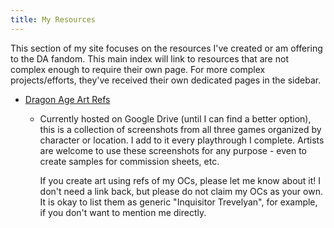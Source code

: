 ```yaml
---
title: My Resources
---
```


This section of my site focuses on the resources I've created or am offering to
the DA fandom. This main index will link to resources that are not complex
enough to require their own page. For more complex projects/efforts, they've
received their own dedicated pages in the sidebar.

- [Dragon Age Art Refs](http://bit.ly/artrefs)

  - Currently hosted on Google Drive (until I can find a better option), this is
    a collection of screenshots from all three games organized by character or
    location. I add to it every playthrough I complete. Artists are welcome to
    use these screenshots for any purpose - even to create samples for
    commission sheets, etc.

    If you create art using refs of my OCs, please let me know about it! I don't
    need a link back, but please do not claim my OCs as your own. It is okay to
    list them as generic "Inquisitor Trevelyan", for example, if you don't want
    to mention me directly.
